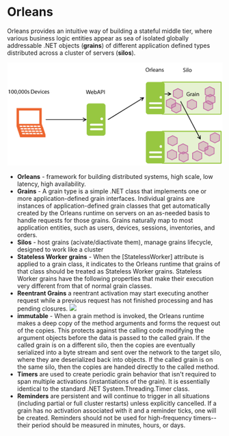 # Orleans
Orleans provides an intuitive way of building a stateful middle tier, where various business logic entities appear as sea of isolated globally addressable .NET objects (**grains**) of different application defined types distributed across a cluster of servers (**silos**).

![](https://github.com/khdevnet/orleans/blob/master/docs/orleans-basic-architecture.png)
* **Orleans** - framework for building distributed systems, high scale, low latency, high availability.
* **Grains** - A grain type is a simple .NET class that implements one or more application-defined grain interfaces. Individual grains are instances of application-defined grain classes that get automatically created by the Orleans runtime on servers on an as-needed basis to handle requests for those grains. Grains naturally map to most application entities, such as users, devices, sessions, inventories, and orders. 
* **Silos** - host grains (acivate/diactivate them), manage grains lifecycle, designed to work like a cluster
* **Stateless Worker grains** - When the [StatelessWorker] attribute is applied to a grain class, it indicates to the Orleans runtime that grains of that class should be treated as Stateless Worker grains. Stateless Worker grains have the following properties that make their execution very different from that of normal grain classes.
 * **Reentrant Grains** a reentrant activation may start executing another request while a previous request has not finished processing and has pending closures.
 ![](https://github.com/khdevnet/orleans/blob/master/docs/orleans-grains-communication.png)
* **immutable** - When a grain method is invoked, the Orleans runtime makes a deep copy of the method arguments and forms the request out of the copies. This protects against the calling code modifying the argument objects before the data is passed to the called grain.
If the called grain is on a different silo, then the copies are eventually serialized into a byte stream and sent over the network to the target silo, where they are deserialized back into objects. If the called grain is on the same silo, then the copies are handed directly to the called method.
* **Timers** are used to create periodic grain behavior that isn't required to span multiple activations (instantiations of the grain). It is essentially identical to the standard .NET System.Threading.Timer class. 
* **Reminders** are persistent and will continue to trigger in all situations (including partial or full cluster restarts) unless explicitly cancelled. If a grain has no activation associated with it and a reminder ticks, one will be created.  Reminders should not be used for high-frequency timers-- their period should be measured in minutes, hours, or days.
